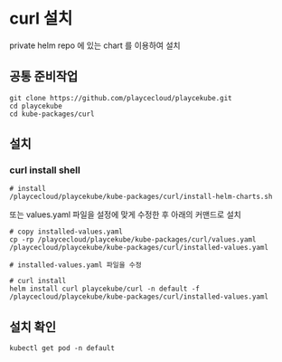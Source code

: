# curl 설치

private helm repo 에 있는 chart 를 이용하여 설치

## 공통 준비작업

```ShellSession
git clone https://github.com/playcecloud/playcekube.git
cd playcekube
cd kube-packages/curl
```

## 설치

### curl install shell

```ShellSession
# install
/playcecloud/playcekube/kube-packages/curl/install-helm-charts.sh
```

또는 values.yaml 파일을 설정에 맞게 수정한 후 아래의 커맨드로 설치

```ShellSession
# copy installed-values.yaml
cp -rp /playcecloud/playcekube/kube-packages/curl/values.yaml /playcecloud/playcekube/kube-packages/curl/installed-values.yaml

# installed-values.yaml 파일을 수정

# curl install
helm install curl playcekube/curl -n default -f /playcecloud/playcekube/kube-packages/curl/installed-values.yaml
```

## 설치 확인

```ShellSession
kubectl get pod -n default
```

